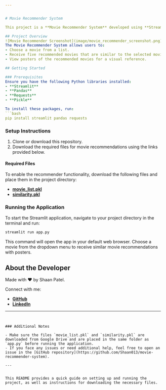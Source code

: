 ```yaml
---


# Movie Recommender System

This project is a **Movie Recommender System** developed using **Streamlit**, **Pandas**, and **The Movie Database (TMDB) API**. Given a selected movie, the system will recommend five similar movies and display their posters.

## Project Overview
![Movie Recommender Screenshot](image/movie_recommender_screenshot.png)
The Movie Recommender System allows users to:
- Choose a movie from a list.
- Receive five recommended movies that are similar to the selected movie.
- View posters of the recommended movies for a visual reference.

## Getting Started

### Prerequisites
Ensure you have the following Python libraries installed:
- **Streamlit**
- **Pandas**
- **Requests**
- **Pickle**

To install these packages, run:
```bash
pip install streamlit pandas requests
```

### Setup Instructions

1. Clone or download this repository.
2. Download the required files for movie recommendations using the links provided below.

#### Required Files
To enable the recommender functionality, download the following files and place them in the project directory:
- **[movie_list.pkl](https://drive.google.com/file/d/11k5P-doR5pCjW0g3hUxLjhMMPeKxSWT-/view?usp=drive_link)**
- **[similarity.pkl](https://drive.google.com/file/d/1Cx3JkyRuBRoxlwN4caSvoab2_psZJ__8/view?usp=drive_link)**


### Running the Application
To start the Streamlit application, navigate to your project directory in the terminal and run:
```bash
streamlit run app.py
```

This command will open the app in your default web browser. Choose a movie from the dropdown menu to receive similar movie recommendations with posters.

## About the Developer
Made with ❤️ by Shaan Patel.

Connect with me:
- **[GitHub](https://github.com/Shaan013)**
- **[LinkedIn](https://www.linkedin.com/in/shaan-patel-609879271/)**

---
```


### Additional Notes

- Make sure the files `movie_list.pkl` and `similarity.pkl` are downloaded from Google Drive and are placed in the same folder as `app.py` before running the application.
- If you face any issues or need additional help, feel free to open an issue in the [GitHub repository](https://github.com/Shaan013/movie-recommender-system).

--- 


This README provides a quick guide on setting up and running the project, as well as instructions for downloading the necessary files.
